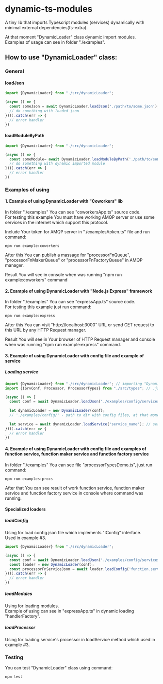 # dynamic-ts-modules

A tiny lib that imports Typescript modules (services) dynamically with minimal external
dependencies(fs-extra).

At that moment "DynamicLoader" class dynamic import modules. <br />
Examples of usage can see in folder "./examples".

## How to use "DynamicLoader" class:

### General 

#### loadJson

```typescript
import {DynamicLoader} from "./src/dynamicLoader";

(async () => {
  const someJson = await DynamicLoader.loadJson('./path/to/some.json');
  // do something with loaded json
})().catch(err => {
  // error handler
})
```

#### loadModuleByPath

```typescript
import {DynamicLoader} from "./src/dynamicLoader";

(async () => {
  const someModule= await DynamicLoader.loadModuleByPath('./path/to/some/module');
  // do something with dynamic imported module
})().catch(err => {
  // error handler
})
```

### Examples of using

#### 1. Example of using DynamicLoader with "Coworkers" lib

In folder "./examples" You can see "coworkersApp.ts" source code. <br />
For testing this example You must have working AMQP server or use some services in the internet
which support this protocol. <br />

Include Your token for AMQP server in "./examples/token.ts" file and run command:
```text
npm run example:coworkers
```

After this You can publish a massage for "processorFnQueue", "processorFnMakerQueue" 
or "processorFnFactoryQueue" in AMQP manager.

Result You will see in console when was running "npm run example:coworkers" command

#### 2. Example of using DynamicLoader with "Node.js Express" framework

In folder "./examples" You can see "expressApp.ts" source code. <br />
For testing this example just run command:

```text
npm run example:express
```

After this You can visit "http://localhost:3000" URL or send GET request to this URL by any 
HTTP Request manager.

Result You will see in Your browser of HTTP Request manager and console when was running 
"npm run example:express" command.

#### 3. Example of using DynamicLoader with config file and example of service

##### Loading service

```typescript
import {DynamicLoader} from "./src/dynamicLoader"; // importing "DynamicLoader" class
import {ISrvConf, Processor, ProcessorTypes} from "./src/types"; // .json config file interface and processor module interface

(async () => {
  const conf = await DynamicLoader.loadJson('./examples/config/services.json');
  
  let dynamicLoader = new DynamicLoader(conf);
  // './examples/config/' - path to dir with config files, at that moment must have all slashes
  
  let service = await dynamicLoader.loadService('service_name'); // service == {config: ISrvConf; processor: Processor; processorType: ProcessorTypes}
})().catch(err => {
  // error handler
})
```

#### 4. Example of using DynamicLoader with config file and examples of function service, function maker service and function factory service

In folder "./examples" You can see file "processorTypesDemo.ts", just run command:

```text
npm run examples:procs
```

After that You can see result of work function service, function maker service and function factory service
in console where command was running.

#### Specialized loaders

##### loadConfig

Using for load config.json file which implements "IConfig" interface.<br />
Used in example #3.

```typescript
import {DynamicLoader} from "./src/dynamicLoader";

(async () => {
  const conf = await DynamicLoader.loadJson('./examples/config/services.json');
  const loader = new DynamicLoader(conf);
  const processorFnServiceJson = await loader.loadConfig('function.service');
})().catch(err => {
  // error handler
})
```

##### loadModules

Using for loading modules. <br />
Example of using can see in "expressApp.ts" in dynamic loading "handlerFactory".

##### loadProcessor

Using for loading service's processor in loadService method which used in example #3. <br />

### Testing

You can test "DynamicLoader" class using command:
```text
npm test
```